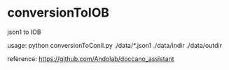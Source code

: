 # conversionToIOB
json1 to IOB

usage: python conversionToConll.py ./data/*.json1 ./data/indir ./data/outdir

reference: https://github.com/Andolab/doccano_assistant
